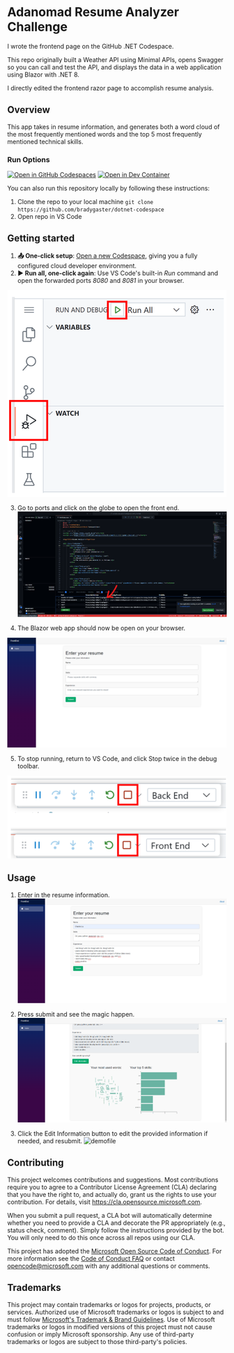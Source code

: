 # Adanomad Resume Analyzer Challenge

I wrote the frontend page on the GitHub .NET Codespace.

This repo originally built a Weather API using Minimal APIs, opens Swagger so you can call and test the API, and displays the data in a web application using Blazor with .NET 8.

I directly edited the frontend razor page to accomplish resume analysis.

## Overview

This app takes in resume information, and generates both a word cloud of the most frequently mentioned words and the top 5 most frequently mentioned technical skills.

### Run Options

[![Open in GitHub Codespaces](https://img.shields.io/static/v1?style=for-the-badge&label=GitHub+Codespaces&message=Open&color=lightgrey&logo=github)](https://codespaces.new/github/dotnet-codespaces)
[![Open in Dev Container](https://img.shields.io/static/v1?style=for-the-badge&label=Dev+Container&message=Open&color=blue&logo=visualstudiocode)](https://vscode.dev/redirect?url=vscode://ms-vscode-remote.remote-containers/cloneInVolume?url=https://github.com/github/dotnet-codespaces)

You can also run this repository locally by following these instructions: 
1. Clone the repo to your local machine `git clone https://github.com/bradygaster/dotnet-codespace`
1. Open repo in VS Code

## Getting started

1. **📤 One-click setup**: [Open a new Codespace](https://codespaces.new/github/dotnet-codespaces), giving you a fully configured cloud developer environment.
2. **▶️ Run all, one-click again**: Use VS Code's built-in *Run* command and open the forwarded ports *8080* and *8081* in your browser. 

![](images/RunAll.png)

3. Go to ports and click on the globe to open the front end.
![](images/how_to_run.png)

4. The Blazor web app should now be open on your browser. 

![image](images/1.png)

5. To stop running, return to VS Code, and click Stop twice in the debug toolbar. 

![](images/StopRun.png)


## Usage

1. Enter in the resume information.
![image](images/2.png)

2. Press submit and see the magic happen.
![image](images/3.png)

3. Click the Edit Information button to edit the provided information if needed, and resubmit.
![demofile](https://github.com/charlieliu2001/dotnet-codespaces-ResumeAnalyzer/blob/3f21f8a4ae78c565ba3cc88bc01e777848f5d2b3/images/demo.gif)


## Contributing

This project welcomes contributions and suggestions.  Most contributions require you to agree to a
Contributor License Agreement (CLA) declaring that you have the right to, and actually do, grant us
the rights to use your contribution. For details, visit https://cla.opensource.microsoft.com.

When you submit a pull request, a CLA bot will automatically determine whether you need to provide
a CLA and decorate the PR appropriately (e.g., status check, comment). Simply follow the instructions
provided by the bot. You will only need to do this once across all repos using our CLA.

This project has adopted the [Microsoft Open Source Code of Conduct](https://opensource.microsoft.com/codeofconduct/).
For more information see the [Code of Conduct FAQ](https://opensource.microsoft.com/codeofconduct/faq/) or
contact [opencode@microsoft.com](mailto:opencode@microsoft.com) with any additional questions or comments.

## Trademarks

This project may contain trademarks or logos for projects, products, or services. Authorized use of Microsoft 
trademarks or logos is subject to and must follow 
[Microsoft's Trademark & Brand Guidelines](https://www.microsoft.com/en-us/legal/intellectualproperty/trademarks/usage/general).
Use of Microsoft trademarks or logos in modified versions of this project must not cause confusion or imply Microsoft sponsorship.
Any use of third-party trademarks or logos are subject to those third-party's policies.
